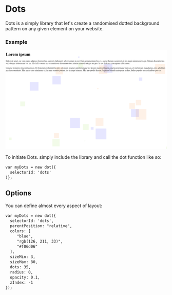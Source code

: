 # Dots

Dots is a simply library that let's create a randomised dotted background pattern on any given element on your website.
### Example
![Example](example.png)

To initiate Dots. simply include the library and call the dot function like so:
<pre><code>var myDots = new dot({
  selectorId: 'dots'
)};
</code></pre>

## Options
You can define almost every aspect of layout:
<pre><code>var myDots = new dot({
  selectorId: 'dots',
  parentPosition: "relative",
  colors: [
     "blue",
     "rgb(126, 211, 33)",
     "#f06d06"
  ],
  sizeMin: 3,
  sizeMax: 80,
  dots: 35,
  radius: 0,
  opacity: 0.1,
  zIndex: -1
});<code></pre>

